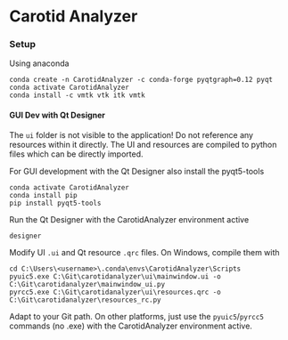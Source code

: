 # Carotid Analyzer



### Setup

Using anaconda

```
conda create -n CarotidAnalyzer -c conda-forge pyqtgraph=0.12 pyqt
conda activate CarotidAnalyzer
conda install -c vmtk vtk itk vmtk
```



#### GUI Dev with Qt Designer

The `ui` folder is not visible to the application! Do not reference any resources within it directly. The UI and resources are compiled to python files which can be directly imported. 

For GUI development with the Qt Designer also install the pyqt5-tools

```
conda activate CarotidAnalyzer
conda install pip
pip install pyqt5-tools
```

Run the Qt Designer with the CarotidAnalyzer environment active

```
designer
```

Modify UI `.ui` and Qt resource `.qrc` files. On Windows, compile them with

```
cd C:\Users\<username>\.conda\envs\CarotidAnalyzer\Scripts
pyuic5.exe C:\Git\carotidanalyzer\ui\mainwindow.ui -o C:\Git\carotidanalyzer\mainwindow_ui.py
pyrcc5.exe C:\Git\carotidanalyzer\ui\resources.qrc -o C:\Git\carotidanalyzer\resources_rc.py
```

Adapt to your Git path. On other platforms, just use the `pyuic5`/`pyrcc5` commands (no .exe) with the CarotidAnalyzer environment active.

